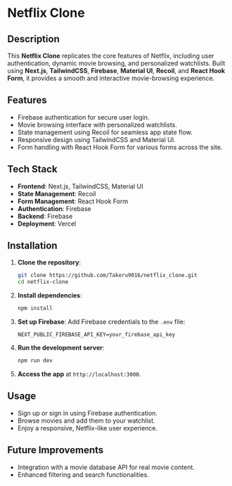 # Netflix Clone

## Description
This **Netflix Clone** replicates the core features of Netflix, including user authentication, dynamic movie browsing, and personalized watchlists. Built using **Next.js**, **TailwindCSS**, **Firebase**, **Material UI**, **Recoil**, and **React Hook Form**, it provides a smooth and interactive movie-browsing experience.

## Features
- Firebase authentication for secure user login.
- Movie browsing interface with personalized watchlists.
- State management using Recoil for seamless app state flow.
- Responsive design using TailwindCSS and Material UI.
- Form handling with React Hook Form for various forms across the site.

## Tech Stack
- **Frontend**: Next.js, TailwindCSS, Material UI
- **State Management**: Recoil
- **Form Management**: React Hook Form
- **Authentication**: Firebase
- **Backend**: Firebase
- **Deployment**: Vercel

## Installation

1. **Clone the repository**:
    ```bash
    git clone https://github.com/Takeru9016/netflix_clone.git
    cd netflix-clone
    ```

2. **Install dependencies**:
    ```bash
    npm install
    ```

3. **Set up Firebase**:
    Add Firebase credentials to the `.env` file:
    ```env
    NEXT_PUBLIC_FIREBASE_API_KEY=your_firebase_api_key
    ```

4. **Run the development server**:
    ```bash
    npm run dev
    ```

5. **Access the app** at `http://localhost:3000`.

## Usage
- Sign up or sign in using Firebase authentication.
- Browse movies and add them to your watchlist.
- Enjoy a responsive, Netflix-like user experience.

## Future Improvements
- Integration with a movie database API for real movie content.
- Enhanced filtering and search functionalities.
